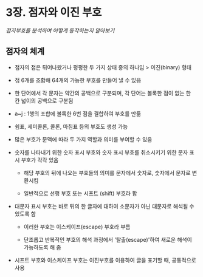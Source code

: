 # 3장. 점자와 이진 부호
*점자부호를 분석하여 어떻게 동작하는지 알아보기*


## 점자의 체계
- 점자의 점은 튀어나왔거나 평평한 두 가지 상태 중의 하나임 > 이진(binary) 형태

- 점 6개를 조합해 64개의 가능한 부호를 만들어 낼 수 있음
- 한 단어에서 각 문자는 약간의 공백으로 구분되며, 각 단어는 볼록한 점이 없는 한 칸 넓이의 공백으로 구분됨
- a~j : 1행의 조합에 볼록한 6번 점을 결합하여 부호를 만듦
- 쉼표, 세미콜론, 콜론, 마침표 등의 부호도 생성 가능
- 많은 부호가 문맥에 따라 두 가지 역할과 의미를 부여할 수 있음
- 숫자를 나타내기 위한 숫자 표시 부호와 숫자 표시 부호를 취소시키기 위한 문자 표시 부호가 각각 있음
  - 해당 부호의 뒤에 나오는 부호들의 의미를 문자에서 숫자로, 숫자에서 문자로 변환시킴
  
  - 일반적으로 선행 부호 또는 시프트 (shift) 부호라 함
- 대문자 표시 부호는 바로 뒤의 한 글자에 대하여 소문자가 아닌 대문자로 해석될 수 있도록 함
  - 이러한 부호는 이스케이프(escape) 부호라 부름
  
  - 단조롭고 반복적인 부호의 해석 과정에서 '탈출(escape)'하여 새로운 해석이 가능하도록 해 줌
- 시프트 부호와 이스케이프 부호는 이진부호를 이용하여 글을 표기할 때, 공통적으로 사용
